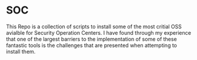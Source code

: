 # SOC
This Repo is a collection of scripts to install some of the most critial OSS avialble for Security Operation Centers. I have found through my experience that one of the largest barriers to the implementation of some of these fantastic tools is the challenges that are presented when attempting to install them.

